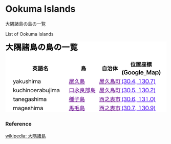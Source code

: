 Ookuma Islands 
===============

大隅諸島の島の一覧

List of Ookuma Islands 


![ookuma islands](https://github.com/ohwada/World_Countries/blob/main/geoPandas/polygon_explode/kagoshima/island_list/ookuma_islands/screenshots/ookuma_islands.png)

### Reference

[wikipedia: 大隅諸島](https://ja.wikipedia.org/wiki/Category:%E5%A4%A7%E9%9A%85%E8%AB%B8%E5%B3%B6)


